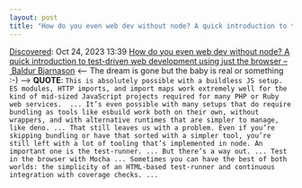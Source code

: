 ```yaml
---
layout: post
title: "How do you even web dev without node? A quick introduction to test-driven web development using just the browser –&nbsp;Baldur Bjarnason"
---
```

[Discovered](http://rolandtanglao.com/2020/07/29/p1-blogthis-checkvist-list-links-to-blog/): Oct 24, 2023 13:39 [How do you even web dev without node? A quick introduction to test-driven web development using just the browser –&nbsp;Baldur Bjarnason](https://www.baldurbjarnason.com/2023/web-dev-without-node/) <-- The dream is gone but the baby is real or something :-) --> **QUOTE**: `This is absolutely possible with a buildless JS setup. ES modules, HTTP imports, and import maps work extremely well for the kind of mid-sized JavaScript projects required for many PHP or Ruby web services.  ... It’s even possible with many setups that do require bundling as tools like esbuild work both on their own, without wrappers, and with alternative runtimes that are simpler to manage, like deno. ... That still leaves us with a problem. Even if you’re skipping bundling or have that sorted with a simpler tool, you’re still left with a lot of tooling that’s implemented in node. An important one is the test-runner. ... But there’s a way out. ... Test in the browser with Mocha ... Sometimes you can have the best of both worlds: the simplicity of an HTML-based test-runner and continuous integration with coverage checks. ... `
